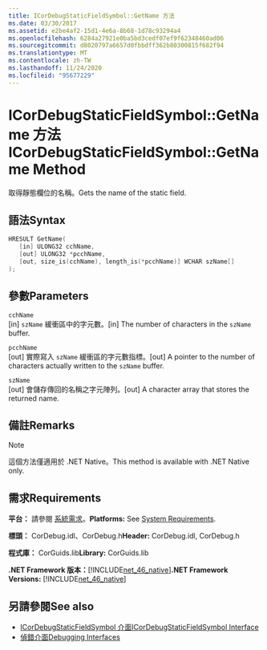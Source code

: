 ```yaml
---
title: ICorDebugStaticFieldSymbol::GetName 方法
ms.date: 03/30/2017
ms.assetid: e2be4af2-15d1-4e6a-8b68-1d78c93294a4
ms.openlocfilehash: 6284a27921e0ba5bd3cedf07ef9f62348460ad06
ms.sourcegitcommit: d8020797a6657d0fbbdff362b80300815f682f94
ms.translationtype: MT
ms.contentlocale: zh-TW
ms.lasthandoff: 11/24/2020
ms.locfileid: "95677229"
---
```

# <a name="icordebugstaticfieldsymbolgetname-method"></a><span data-ttu-id="4d721-102">ICorDebugStaticFieldSymbol::GetName 方法</span><span class="sxs-lookup"><span data-stu-id="4d721-102">ICorDebugStaticFieldSymbol::GetName Method</span></span>

<span data-ttu-id="4d721-103">取得靜態欄位的名稱。</span><span class="sxs-lookup"><span data-stu-id="4d721-103">Gets the name of the static field.</span></span>  
  
## <a name="syntax"></a><span data-ttu-id="4d721-104">語法</span><span class="sxs-lookup"><span data-stu-id="4d721-104">Syntax</span></span>  
  
```cpp  
HRESULT GetName(  
   [in] ULONG32 cchName,
   [out] ULONG32 *pcchName,
   [out, size_is(cchName), length_is(*pcchName)] WCHAR szName[]  
);  
```  
  
## <a name="parameters"></a><span data-ttu-id="4d721-105">參數</span><span class="sxs-lookup"><span data-stu-id="4d721-105">Parameters</span></span>  

 `cchName`  
 <span data-ttu-id="4d721-106">[in] `szName` 緩衝區中的字元數。</span><span class="sxs-lookup"><span data-stu-id="4d721-106">[in] The number of characters in the `szName` buffer.</span></span>  
  
 `pcchName`  
 <span data-ttu-id="4d721-107">[out] 實際寫入 `szName` 緩衝區的字元數指標。</span><span class="sxs-lookup"><span data-stu-id="4d721-107">[out] A pointer to the number of characters actually written to the `szName` buffer.</span></span>  
  
 `szName`  
 <span data-ttu-id="4d721-108">[out] 會儲存傳回的名稱之字元陣列。</span><span class="sxs-lookup"><span data-stu-id="4d721-108">[out] A character array that stores the returned name.</span></span>  
  
## <a name="remarks"></a><span data-ttu-id="4d721-109">備註</span><span class="sxs-lookup"><span data-stu-id="4d721-109">Remarks</span></span>  
  
> [!NOTE]
> <span data-ttu-id="4d721-110">這個方法僅適用於 .NET Native。</span><span class="sxs-lookup"><span data-stu-id="4d721-110">This method is available with .NET Native only.</span></span>  
  
## <a name="requirements"></a><span data-ttu-id="4d721-111">需求</span><span class="sxs-lookup"><span data-stu-id="4d721-111">Requirements</span></span>  

 <span data-ttu-id="4d721-112">**平台：** 請參閱 [系統需求](../../get-started/system-requirements.md)。</span><span class="sxs-lookup"><span data-stu-id="4d721-112">**Platforms:** See [System Requirements](../../get-started/system-requirements.md).</span></span>  
  
 <span data-ttu-id="4d721-113">**標頭：** CorDebug.idl、CorDebug.h</span><span class="sxs-lookup"><span data-stu-id="4d721-113">**Header:** CorDebug.idl, CorDebug.h</span></span>  
  
 <span data-ttu-id="4d721-114">**程式庫：** CorGuids.lib</span><span class="sxs-lookup"><span data-stu-id="4d721-114">**Library:** CorGuids.lib</span></span>  
  
 <span data-ttu-id="4d721-115">**.NET Framework 版本：**[!INCLUDE[net_46_native](../../../../includes/net-46-native-md.md)]</span><span class="sxs-lookup"><span data-stu-id="4d721-115">**.NET Framework Versions:** [!INCLUDE[net_46_native](../../../../includes/net-46-native-md.md)]</span></span>  
  
## <a name="see-also"></a><span data-ttu-id="4d721-116">另請參閱</span><span class="sxs-lookup"><span data-stu-id="4d721-116">See also</span></span>

- [<span data-ttu-id="4d721-117">ICorDebugStaticFieldSymbol 介面</span><span class="sxs-lookup"><span data-stu-id="4d721-117">ICorDebugStaticFieldSymbol Interface</span></span>](icordebugstaticfieldsymbol-interface.md)
- [<span data-ttu-id="4d721-118">偵錯介面</span><span class="sxs-lookup"><span data-stu-id="4d721-118">Debugging Interfaces</span></span>](debugging-interfaces.md)
